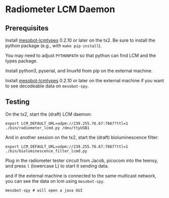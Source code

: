 Radiometer LCM Daemon
=====================

Prerequisites
-------------

Install [mesobot-lcmtypes] 0.2.10 or later on the tx2.
Be sure to install the python package (e.g., with `make pip-install`).

You may need to adjust `PYTHONPATH` so that python can find LCM and the
types package.

Install python3, pyserial, and linuxfd from pip on the external machine.

Install [mesobot-lcmtypes] 0.2.10 or later on the external machine if you
want to see decodeable data on `mesobot-spy`.

Testing
-------

On the tx2, start the (draft) LCM daemon:
```shell
export LCM_DEFAULT_URL=udpm://239.255.76.67:7667?ttl=1
./bin/radiometer_lcmd.py /dev/ttyUSB1
```

And in another session on the tx2, start the (draft) bioluminescence filter:
```shell
export LCM_DEFAULT_URL=udpm://239.255.76.67:7667?ttl=1
./bin/bioluminescence_filter_lcmd.py
```

Plug in the radiometer tester circuit from Jacob, picocom into the teensy,
and press `l` (lowercase L) to start it sending data.

and if the external machine is connected to the same multicast network, you
can see the data on lcm using `mesobot-spy`.

```shell
mesobot-spy # will open a java GUI
```

[mesobot-lcmtypes]: https://bitbucket.org/whoidsl/mesobot-lcmtypes
